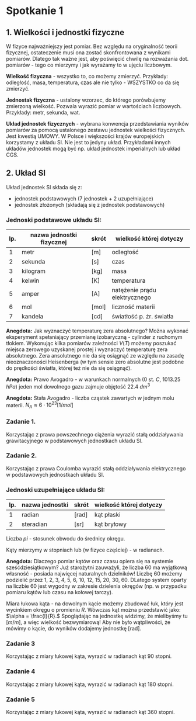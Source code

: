 # Spotkanie 1
## 1. Wielkości i jednostki fizyczne

W fizyce najważniejszy jest pomiar. Bez względu na oryginalność teorii fizycznej, ostateczenie musi ona zostać skonfrontowana z wynikami pomiarów. Dlatego tak ważne jest, aby poświęcić chwilę na rozważania dot. pomiarów - tego co mierzymy i jak wyrażamy to w ujęciu liczbowym.

**Wielkość fizyczna** - wszystko to, co możemy zmierzyć. Przykłady: odległość, masa, temperatura, czas ale nie tylko - WSZYSTKO co da się zmierzyć.

**Jednostak fizyczna** - ustalony wzorzec, do którego porówbujemy zmierzoną wielkość. Pozwala wyrazić pomiar w wartościach liczbowych. Przykłady: metr, sekunda, wat.

**Układ jednostek fizycznych** - wybrana konwencja przedstawiania wyników pomiarów za pomocą ustalonego zestawu jednostek wielkości fizycznych. Jest kwestią UMOWY. W Polsce i większości krajów europejskich korzystamy z układu SI. Nie jest to jedyny układ. Przykładami innych układów jednostek mogą być np. układ jednostek imperialnych lub układ CGS.

## 2. Układ SI

Układ jednostek SI składa się z:
- jednostek podstawowych (7 jednostek + 2 uzupełniające)
- jednostek złożonych (składają się z jednostek podstawowych)

### Jednoski podstawowe układu SI:

|lp.|nazwa jednostki fizycznej|skrót|wielkość której dotyczy|
|-|-|-|-|
|1|metr|[m]|odległość|
|2|sekunda|[s]|czas|
|3|kilogram|[kg]|masa|
|4|kelwin|[K]|temperatura|
|5|amper|[A]|natężenie prądu elektrycznego|
|6|mol|[mol]|liczność materii|
|7|kandela|[cd]|światłość p. źr. światła|

**Anegdota:** Jak wyznaczyć temperaturę zera absolutnego? Można wykonać eksperyment spełaniający przemianę izobaryczną - cylinder z ruchomym tłokiem. Wykonując kilka pomiarów zależności $V(T)$ możemy poszukać miejsca zerowego uzyskanej prostej i wyznaczyć temperaturę zera absolutnego. Zera ansolutnego nie da się osiągnąć ze względu na zasadę nieoznaczoności Heisenberga (w tym sensie zero absolutne jest podobne do prędkości światła, której też nie da się osiągnąć).

**Anegdota:** Prawo Avogadro - w warunkach normalnych (0 st. $C$, 1013.25 $hPa$) jeden mol dowolnego gazu zajmuje objętość 22.4 $dm^3$

**Anegdota:** Stała Avogadro - liczba cząstek zawartych w jednym molu materii. $N_A \approx 6 \cdot 10^23 [1/mol]$

### Zadanie 1. 
Korzystając z prawa powszechnego ciążenia wyrazić stałą oddziaływania grawitacyjnego w podstawowych jednostkach układu SI.

### Zadanie 2. 
Korzystając z prawa Coulomba wyrazić stałą oddziaływania elektrycznego w podstawowych jednostkach układu SI. 

### Jednoski uzupełniające układu SI:

|lp.|nazwa jednostki|skrót|wielkość której dotyczy|
|-|-|-|-|
|1|radian|[rad]|kąt płaski|
|2|steradian|[sr]|kąt bryłowy|

Liczba $pi$ - stosunek obwodu do średnicy okręgu. 

Kąty mierzymy w stopniach lub (w fizyce częściej) - w radianach. 

**Anegdota:** Dlaczego pomiar kątów oraz czasu opiera się na systemie sześćdziesiątkowym? Już starożytni zauważyli, że liczba 60 ma wyjątkową własność - posiada najwięcej naturalnych dzielników! Liczbę 60 możemy podzielić przez 1, 2, 3, 4, 5, 6, 10, 12, 15, 20, 30, 60. DLatego system oparty na liczbie 60 jest wygodny w zakresie dzielenia okręgów (np. w przypadku pomiaru kątów lub czasu na kołowej tarczy).

Miara łukowa kąta - na dowolnym kącie możemy zbudować łuk, który jest wycinkiem okręgu o promieniu $R$. Wówczas kąt można przedstawić jako: $\alpha = \frac{l}{R}.$ Spoglądając na jednostkę widzimy, że mielibyśmy tu $[m/m]$, a więc wielkość bezwymiarową! Aby nie było wątpliwości, że mówimy o kącie, do wyników dodajemy jednostkę [rad]. 

### Zadanie 3
Korzystając z miary łukowej kąta, wyrazić w radianach kąt 90 stopni.

### Zadanie 4
Korzystając z miary łukowej kąta, wyrazić w radianach kąt 180 stopni.

### Zadanie 5
Korzystając z miary łukowej kąta, wyrazić w radianach kąt 360 stopni.

